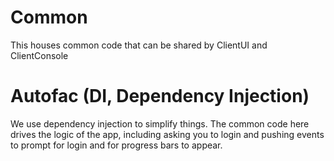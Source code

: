 # Common
This houses common code that can be shared by ClientUI and ClientConsole

# Autofac (DI, Dependency Injection)
We use dependency injection to simplify things. The common code here drives the logic of the app, including asking you to login and pushing events to prompt for login and for progress bars to appear.